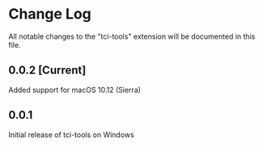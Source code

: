 # Change Log
All notable changes to the "tci-tools" extension will be documented in this file.

## 0.0.2 [Current]
Added support for macOS 10.12 (Sierra)

## 0.0.1
Initial release of tci-tools on Windows